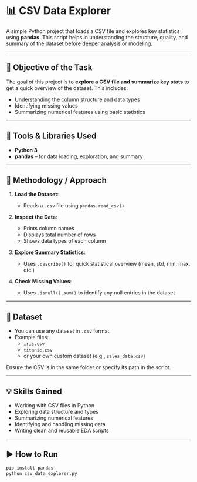 # 📊 CSV Data Explorer

A simple Python project that loads a CSV file and explores key statistics using **pandas**. This script helps in understanding the structure, quality, and summary of the dataset before deeper analysis or modeling.

---

## 🎯 Objective of the Task

The goal of this project is to **explore a CSV file and summarize key stats** to get a quick overview of the dataset. This includes:
- Understanding the column structure and data types
- Identifying missing values
- Summarizing numerical features using basic statistics

---

## 🧰 Tools & Libraries Used

- **Python 3**
- **pandas** – for data loading, exploration, and summary

---

## 🧪 Methodology / Approach

1. **Load the Dataset**:
   - Reads a `.csv` file using `pandas.read_csv()`

2. **Inspect the Data**:
   - Prints column names
   - Displays total number of rows
   - Shows data types of each column

3. **Explore Summary Statistics**:
   - Uses `.describe()` for quick statistical overview (mean, std, min, max, etc.)

4. **Check Missing Values**:
   - Uses `.isnull().sum()` to identify any null entries in the dataset

---

## 📁 Dataset

- You can use any dataset in `.csv` format
- Example files:
  - `iris.csv`
  - `titanic.csv`
  - or your own custom dataset (e.g., `sales_data.csv`)

Ensure the CSV is in the same folder or specify its path in the script.

---

## 💡 Skills Gained

- Working with CSV files in Python
- Exploring data structure and types
- Summarizing numerical features
- Identifying and handling missing data
- Writing clean and reusable EDA scripts

---

## ▶️ How to Run

```bash
pip install pandas
python csv_data_explorer.py
